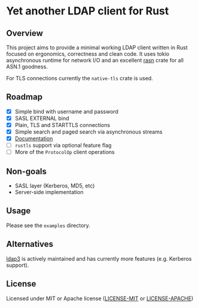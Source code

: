 # Yet another LDAP client for Rust

## Overview

This project aims to provide a minimal working LDAP client written in Rust focused on ergonomics, correctness
and clean code.
It uses tokio asynchronous runtime for network I/O and an excellent [rasn](https://github.com/XAMPPRocky/rasn)
crate for all ASN.1 goodness.

For TLS connections currently the `native-tls` crate is used.

## Roadmap

- [x] Simple bind with username and password
- [x] SASL EXTERNAL bind
- [x] Plain, TLS and STARTTLS connections
- [x] Simple search and paged search via asynchronous streams
- [x] [Documentation](https://ancwrd1.github.io/ldap-rs/doc/ldap_rs/)
- [ ] `rustls` support via optional feature flag
- [ ] More of the `ProtocolOp` client operations

## Non-goals

* SASL layer (Kerberos, MD5, etc)
* Server-side implementation

## Usage 

Please see the `examples` directory.

## Alternatives

[ldap3](https://github.com/inejge/ldap3) is actively maintained and has currently more features (e.g. Kerberos support). 

## License

Licensed under MIT or Apache license ([LICENSE-MIT](https://opensource.org/licenses/MIT)
or [LICENSE-APACHE](https://opensource.org/licenses/Apache-2.0))
